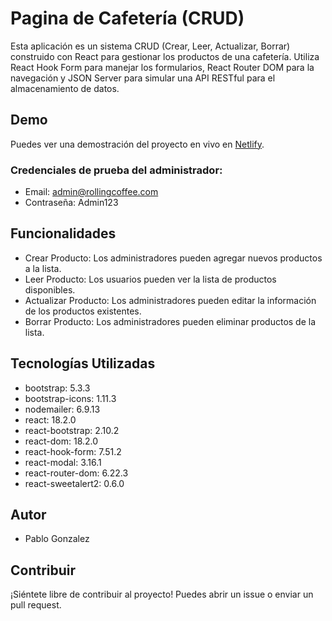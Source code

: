 # Pagina de Cafetería (CRUD)

Esta aplicación es un sistema CRUD (Crear, Leer, Actualizar, Borrar) construido con React para gestionar los productos de una cafetería. Utiliza React Hook Form para manejar los formularios, React Router DOM para la navegación y JSON Server para simular una API RESTful para el almacenamiento de datos.

## Demo
Puedes ver una demostración del proyecto en vivo en [Netlify](https://rollingcoffee.netlify.app/).

### Credenciales de prueba del administrador: 

- Email: admin@rollingcoffee.com
- Contraseña: Admin123

## Funcionalidades

- Crear Producto: Los administradores pueden agregar nuevos productos a la lista.
- Leer Producto: Los usuarios pueden ver la lista de productos disponibles.
- Actualizar Producto: Los administradores pueden editar la información de los productos existentes.
- Borrar Producto: Los administradores pueden eliminar productos de la lista.


## Tecnologías Utilizadas
- bootstrap: 5.3.3
- bootstrap-icons: 1.11.3
- nodemailer: 6.9.13
- react: 18.2.0
- react-bootstrap: 2.10.2
- react-dom: 18.2.0
- react-hook-form: 7.51.2
- react-modal: 3.16.1
- react-router-dom: 6.22.3
- react-sweetalert2: 0.6.0

## Autor
- Pablo Gonzalez

## Contribuir
¡Siéntete libre de contribuir al proyecto! Puedes abrir un issue o enviar un pull request.
